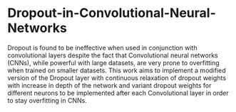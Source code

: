 # Dropout-in-Convolutional-Neural-Networks
Dropout is found to be ineffective when used in conjunction with convolutional layers despite the fact that Convolutional neural networks (CNNs), while powerful with large datasets, are very prone to overfitting when trained on smaller datasets. This work aims to implement a modified version of the Dropout layer with continuous relaxation of dropout weights with increase in depth of the network and variant dropout weights for different neurons to be implemented after each Convolutional layer in order to stay overfitting in CNNs.
